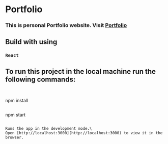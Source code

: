 # Portfolio

### This is personal Portfolio website. Visit [Portfolio](https://himanshu-dwivedi.netlify.app/)

## Build with using
### `React `

## To run this project in the local machine run the following commands:
```

```
```
```
npm install
```
``` 
npm start
```

Runs the app in the development mode.\
Open [http://localhost:3000](http://localhost:3000) to view it in the browser.

